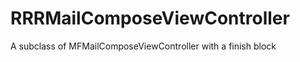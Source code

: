 RRRMailComposeViewController
============================

A subclass of MFMailComposeViewController with a finish block